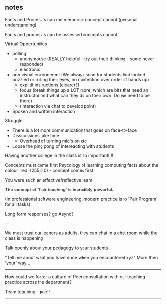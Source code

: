 notes
-----



Facts and Process's can me memorise
concept cannot (personal understanding)

Facts and process's can be assessed
concepts cannot

Virtual Oppertunities
* polling 
    * anonymouse (REALLY helpful - try out their thinking - some never responded)
    * electronic
* non visual environenmt (We always scan for students that looked puzzled or rolling their eyes, no contention over order of hands up)
    * explitit instructions (clearer?)
    * focus (break things up a LOT more, which are bits that need an instructor and what can they do on their own. Do we need to be there)
    * (interaction via chat to develop point)
* Spoken and written interaction

Struggle
* There is a lot more communication that goes on face-to-face
* Disscussions take time
    * Overhead of turning mic's on etc
* Loose the ping pong of intereacting with students

Having another college in the class is so important!!!!

Concepts must come first
Psycology of learning computing
facts about the colour 'red' (255,0,0) - concept comes first

You were such an effective/reflective team.

The concept of 'Pair teaching' is incredibly powerful.

(In professional software engineering, modern practice is to 'Pair Program' for all tasks)

Long form responses? go Async?

--

We must trust our leaners as adults, they can chat in a chat room while the class is happening

Talk openly about your pedagogy to your students

"Tell me about what you have done when you encountered xyz"
More then 'your' way ..


---

How could we foster a culture of Peer consultation with our teaching practice across the department?

Team teaching - pair!!

---

